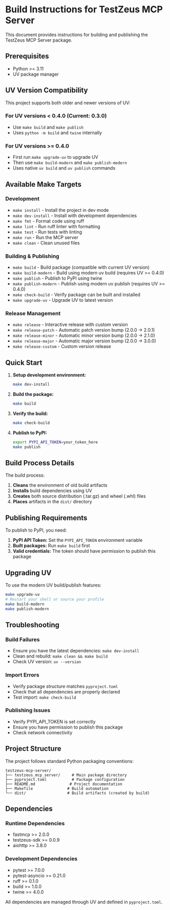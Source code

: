 # Build Instructions for TestZeus MCP Server

This document provides instructions for building and publishing the TestZeus MCP Server package.

## Prerequisites

- Python >= 3.11
- UV package manager

## UV Version Compatibility

This project supports both older and newer versions of UV:

### For UV versions < 0.4.0 (Current: 0.3.0)
- Use `make build` and `make publish`
- Uses `python -m build` and `twine` internally

### For UV versions >= 0.4.0
- First run `make upgrade-uv` to upgrade UV
- Then use `make build-modern` and `make publish-modern`
- Uses native `uv build` and `uv publish` commands

## Available Make Targets

### Development
- `make install` - Install the project in dev mode
- `make dev-install` - Install with development dependencies  
- `make fmt` - Format code using ruff
- `make lint` - Run ruff linter with formatting
- `make test` - Run tests with linting
- `make run` - Run the MCP server
- `make clean` - Clean unused files

### Building & Publishing
- `make build` - Build package (compatible with current UV version)
- `make build-modern` - Build using modern uv build (requires UV >= 0.4.0)
- `make publish` - Publish to PyPI using twine
- `make publish-modern` - Publish using modern uv publish (requires UV >= 0.4.0)
- `make check-build` - Verify package can be built and installed
- `make upgrade-uv` - Upgrade UV to latest version

### Release Management
- `make release` - Interactive release with custom version
- `make release-patch` - Automatic patch version bump (2.0.0 → 2.0.1)
- `make release-minor` - Automatic minor version bump (2.0.0 → 2.1.0)
- `make release-major` - Automatic major version bump (2.0.0 → 3.0.0)
- `make release-custom` - Custom version release

## Quick Start

1. **Setup development environment:**
   ```bash
   make dev-install
   ```

2. **Build the package:**
   ```bash
   make build
   ```

3. **Verify the build:**
   ```bash
   make check-build
   ```

4. **Publish to PyPI:**
   ```bash
   export PYPI_API_TOKEN=your_token_here
   make publish
   ```

## Build Process Details

The build process:

1. **Cleans** the environment of old build artifacts
2. **Installs** build dependencies using UV
3. **Creates** both source distribution (.tar.gz) and wheel (.whl) files
4. **Places** artifacts in the `dist/` directory

## Publishing Requirements

To publish to PyPI, you need:

1. **PyPI API Token:** Set the `PYPI_API_TOKEN` environment variable
2. **Built packages:** Run `make build` first
3. **Valid credentials:** The token should have permission to publish this package

## Upgrading UV

To use the modern UV build/publish features:

```bash
make upgrade-uv
# Restart your shell or source your profile
make build-modern
make publish-modern
```

## Troubleshooting

### Build Failures
- Ensure you have the latest dependencies: `make dev-install`
- Clean and rebuild: `make clean && make build`
- Check UV version: `uv --version`

### Import Errors
- Verify package structure matches `pyproject.toml`
- Check that all dependencies are properly declared
- Test import: `make check-build`

### Publishing Issues
- Verify PYPI_API_TOKEN is set correctly
- Ensure you have permission to publish this package
- Check network connectivity

## Project Structure

The project follows standard Python packaging conventions:

```
testzeus-mcp-server/
├── testzeus_mcp_server/     # Main package directory
├── pyproject.toml           # Package configuration
├── README.md               # Project documentation
├── Makefile               # Build automation
└── dist/                  # Build artifacts (created by build)
```

## Dependencies

### Runtime Dependencies
- fastmcp >= 2.0.0
- testzeus-sdk >= 0.0.9
- aiohttp >= 3.8.0

### Development Dependencies
- pytest >= 7.0.0
- pytest-asyncio >= 0.21.0
- ruff >= 0.1.0
- build >= 1.0.0
- twine >= 4.0.0

All dependencies are managed through UV and defined in `pyproject.toml`. 